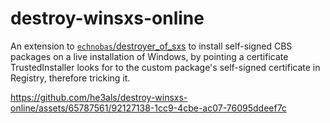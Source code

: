 # destroy-winsxs-online
An extension to [`echnobas`/destroyer_of_sxs](https://github.com/echnobas/destroyer_of_sxs) to install self-signed CBS packages on a live installation of Windows, by pointing a certificate TrustedInstaller looks for to the custom package's self-signed certificate in Registry, therefore tricking it.

https://github.com/he3als/destroy-winsxs-online/assets/65787561/92127138-1cc9-4cbe-ac07-76095ddeef7c


